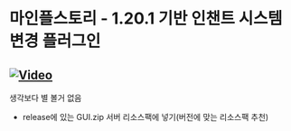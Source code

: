 # 마인플스토리 - 1.20.1 기반 인챈트 시스템 변경 플러그인
[![Video](https://img.shields.io/badge/[소개%20영상]-blue)](https://youtu.be/qdUsMeHcu2E)
---
생각보다 별 볼거 없음
* release에 있는 GUI.zip 서버 리소스팩에 넣기(버전에 맞는 리소스팩 추천)